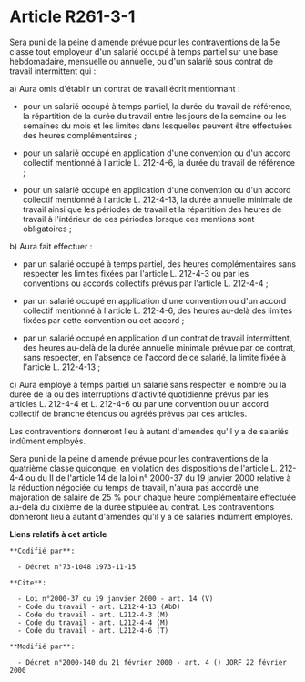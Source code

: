 # Article R261-3-1

Sera puni de la peine d'amende prévue pour les contraventions de la 5e classe tout employeur d'un salarié occupé à temps
partiel sur une base hebdomadaire, mensuelle ou annuelle, ou d'un salarié sous contrat de travail intermittent qui :

a) Aura omis d'établir un contrat de travail écrit mentionnant :

- pour un salarié occupé à temps partiel, la durée du travail de référence, la répartition de la durée du travail entre les
jours de la semaine ou les semaines du mois et les limites dans lesquelles peuvent être effectuées des heures
complémentaires ;

- pour un salarié occupé en application d'une convention ou d'un accord collectif mentionné à l'article L. 212-4-6, la durée
du travail de référence ;

- pour un salarié occupé en application d'une convention ou d'un accord collectif mentionné à l'article L. 212-4-13, la durée
annuelle minimale de travail ainsi que les périodes de travail et la répartition des heures de travail à l'intérieur de ces
périodes lorsque ces mentions sont obligatoires ;

b) Aura fait effectuer :

- par un salarié occupé à temps partiel, des heures complémentaires sans respecter les limites fixées par l'article L.
212-4-3 ou par les conventions ou accords collectifs prévus par l'article L. 212-4-4 ;

- par un salarié occupé en application d'une convention ou d'un accord collectif mentionné à l'article L. 212-4-6, des heures
au-delà des limites fixées par cette convention ou cet accord ;

- par un salarié occupé en application d'un contrat de travail intermittent, des heures au-delà de la durée annuelle minimale
prévue par ce contrat, sans respecter, en l'absence de l'accord de ce salarié, la limite fixée à l'article L. 212-4-13 ;

c) Aura employé à temps partiel un salarié sans respecter le nombre ou la durée de la ou des interruptions d'activité
quotidienne prévus par les articles L. 212-4-4 et L. 212-4-6 ou par une convention ou un accord collectif de branche étendus
ou agréés prévus par ces articles.

Les contraventions donneront lieu à autant d'amendes qu'il y a de salariés indûment employés.

Sera puni de la peine d'amende prévue pour les contraventions de la quatrième classe quiconque, en violation des dispositions
de l'article L. 212-4-4 ou du II de l'article 14 de la loi n° 2000-37 du 19 janvier 2000 relative à la réduction négociée du
temps de travail, n'aura pas accordé une majoration de salaire de 25 % pour chaque heure complémentaire effectuée au-delà du
dixième de la durée stipulée au contrat. Les contraventions donneront lieu à autant d'amendes qu'il y a de salariés indûment
employés.

**Liens relatifs à cet article**

	**Codifié par**:

	  - Décret n°73-1048 1973-11-15

	**Cite**:

	  - Loi n°2000-37 du 19 janvier 2000 - art. 14 (V)
	  - Code du travail - art. L212-4-13 (AbD)
	  - Code du travail - art. L212-4-3 (M)
	  - Code du travail - art. L212-4-4 (M)
	  - Code du travail - art. L212-4-6 (T)

	**Modifié par**:

	  - Décret n°2000-140 du 21 février 2000 - art. 4 () JORF 22 février 2000
